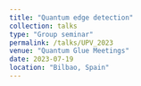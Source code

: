 ```yaml
---
title: "Quantum edge detection"
collection: talks
type: "Group seminar"
permalink: /talks/UPV_2023
venue: "Quantum Glue Meetings"
date: 2023-07-19
location: "Bilbao, Spain"
---
```


<!-- [More information here](http://exampleurl.com) -->
